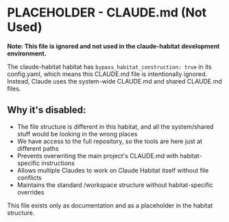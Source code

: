 # PLACEHOLDER - CLAUDE.md (Not Used)

**Note: This file is ignored and not used in the claude-habitat development environment.**

The claude-habitat habitat has `bypass_habitat_construction: true` in its config.yaml,
which means this CLAUDE.md file is intentionally ignored. Instead, Claude uses the
system-wide CLAUDE.md and shared CLAUDE.md files.

## Why it's disabled:
- The file structure is different in this habitat, and all the system/shared stuff
    would be looking in the wrong places
- We have access to the full repository, so the tools are here just at different paths
- Prevents overwriting the main project's CLAUDE.md with habitat-specific instructions
- Allows multiple Claudes to work on Claude Habitat itself without file conflicts
- Maintains the standard /workspace structure without habitat-specific overrides

This file exists only as documentation and as a placeholder in the habitat structure.
